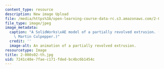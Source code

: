 ```yaml
---
content_type: resource
description: New image Upload
file: /media/https%3A/open-learning-course-data-rc.s3.amazonaws.com/2-000-how-and-why-machines-work-spring-2002/7241c48e7faec171fdedbc4bc6b1454c_2-000s02-th.jpg
file_type: image/jpeg
image_metadata:
  caption: "A SolidWorks\xAE model of a partially revolved extrusion. (Image by Prof.\
    \ Martin Culpepper.)"
  credit: ''
  image-alt: An animation of a partially revolved extrusion.
resourcetype: Image
title: 2-000s02-th.jpg
uid: 7241c48e-7fae-c171-fded-bc4bc6b1454c
---
```

